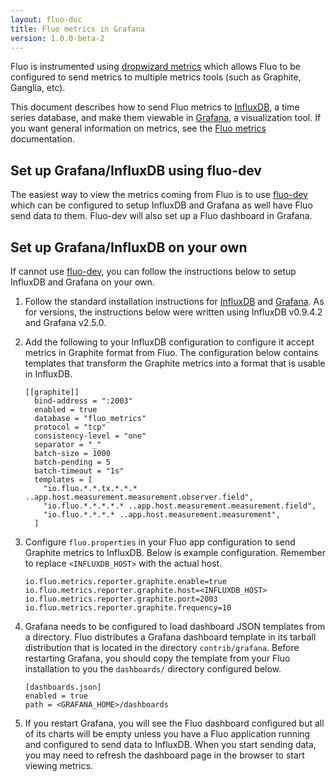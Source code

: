 ```yaml
---
layout: fluo-doc
title: Fluo metrics in Grafana
version: 1.0.0-beta-2
---
```


Fluo is instrumented using [dropwizard metrics][1] which allows Fluo to be configured
to send metrics to multiple metrics tools (such as Graphite, Ganglia, etc).

This document describes how to send Fluo metrics to [InfluxDB], a time series database, and make 
them viewable in [Grafana], a visualization tool.  If you want general information on metrics, see the 
[Fluo metrics][2] documentation. 

## Set up Grafana/InfluxDB using fluo-dev

The easiest way to view the metrics coming from Fluo is to use [fluo-dev] which
can be configured to setup InfluxDB and Grafana as well have Fluo send data to
them.  Fluo-dev will also set up a Fluo dashboard in Grafana.

## Set up Grafana/InfluxDB on your own

If cannot use [fluo-dev], you can follow the instructions below to setup InfluxDB and 
Grafana on your own.

1.  Follow the standard installation instructions for [InfluxDB] and [Grafana].  As for versions, 
    the instructions below were written using InfluxDB v0.9.4.2 and Grafana v2.5.0. 

2.  Add the following to your InfluxDB configuration to configure it accept metrics
    in Graphite format from Fluo.  The configuration below contains templates that
    transform the Graphite metrics into a format that is usable in InfluxDB.

    ```
    [[graphite]]
      bind-address = ":2003"
      enabled = true
      database = "fluo_metrics"
      protocol = "tcp"
      consistency-level = "one"
      separator = "_"
      batch-size = 1000
      batch-pending = 5
      batch-timeout = "1s"
      templates = [
        "io.fluo.*.*.tx.*.*.* ..app.host.measurement.measurement.observer.field",
        "io.fluo.*.*.*.*.* ..app.host.measurement.measurement.field",
        "io.fluo.*.*.*.* ..app.host.measurement.measurement",
      ]
    ```

3. Configure `fluo.properties` in your Fluo app configuration to send Graphite 
   metrics to InfluxDB.  Below is example configuration. Remember to replace
   `<INFLUXDB_HOST>` with the actual host.

    ```
    io.fluo.metrics.reporter.graphite.enable=true
    io.fluo.metrics.reporter.graphite.host=<INFLUXDB_HOST>
    io.fluo.metrics.reporter.graphite.port=2003
    io.fluo.metrics.reporter.graphite.frequency=10
    ```

4.  Grafana needs to be configured to load dashboard JSON templates from a
    directory.  Fluo distributes a Grafana dashboard template in its tarball 
    distribution that is located in the directory `contrib/grafana`. Before
    restarting Grafana, you should copy the template from your Fluo installation
    to you the `dashboards/` directory configured below.

    ```
    [dashboards.json]
    enabled = true
    path = <GRAFANA_HOME>/dashboards
    ```

5.  If you restart Grafana, you will see the Fluo dashboard configured but all of its charts will 
    be empty unless you have a Fluo application running and configured to send
    data to InfluxDB.  When you start sending data, you may need to refresh the dashboard page in 
    the browser to start viewing metrics.

[1]: https://dropwizard.github.io/metrics/3.1.0/
[2]: /docs/fluo/1.0.0-beta-2/metrics/
[fluo-dev]: https://github.com/fluo-io/fluo-dev
[Grafana]: http://grafana.org/
[InfluxDB]: https://influxdb.com/
